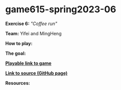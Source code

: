 # game615-spring2023-06

**Exercise 6:** _"Coffee run"_

**Team:** Yifei and MingHeng

**How to play:** 
 

**The goal:** 
 

[**Playable link to game**]() 

[**Link to source (GitHub page)**]() 

**Resources:**

